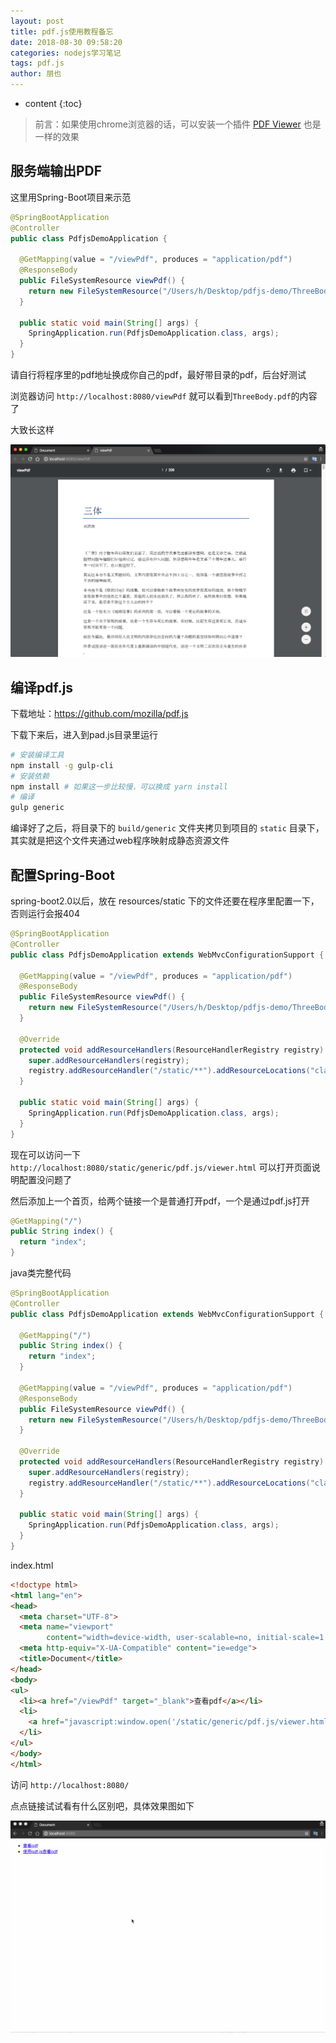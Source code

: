```yaml
---
layout: post
title: pdf.js使用教程备忘
date: 2018-08-30 09:58:20
categories: nodejs学习笔记
tags: pdf.js
author: 朋也
---
```


* content
{:toc}

> 前言：如果使用chrome浏览器的话，可以安装一个插件 [PDF Viewer](https://chrome.google.com/webstore/detail/pdf-viewer/oemmndcbldboiebfnladdacbdfmadadm) 也是一样的效果





## 服务端输出PDF

这里用Spring-Boot项目来示范

```java
@SpringBootApplication
@Controller
public class PdfjsDemoApplication {

  @GetMapping(value = "/viewPdf", produces = "application/pdf")
  @ResponseBody
  public FileSystemResource viewPdf() {
    return new FileSystemResource("/Users/h/Desktop/pdfjs-demo/ThreeBody.pdf");
  }

  public static void main(String[] args) {
    SpringApplication.run(PdfjsDemoApplication.class, args);
  }
}
```

请自行将程序里的pdf地址换成你自己的pdf，最好带目录的pdf，后台好测试

浏览器访问 `http://localhost:8080/viewPdf` 就可以看到`ThreeBody.pdf`的内容了

大致长这样

![](/assets/20180830102258.png)

## 编译pdf.js

下载地址：https://github.com/mozilla/pdf.js

下载下来后，进入到pad.js目录里运行

```sh
# 安装编译工具
npm install -g gulp-cli
# 安装依赖
npm install # 如果这一步比较慢，可以换成 yarn install
# 编译
gulp generic
```

编译好了之后，将目录下的 `build/generic` 文件夹拷贝到项目的 `static` 目录下，其实就是把这个文件夹通过web程序映射成静态资源文件

## 配置Spring-Boot

spring-boot2.0以后，放在 resources/static 下的文件还要在程序里配置一下，否则运行会报404

```java
@SpringBootApplication
@Controller
public class PdfjsDemoApplication extends WebMvcConfigurationSupport {

  @GetMapping(value = "/viewPdf", produces = "application/pdf")
  @ResponseBody
  public FileSystemResource viewPdf() {
    return new FileSystemResource("/Users/h/Desktop/pdfjs-demo/ThreeBody.pdf");
  }

  @Override
  protected void addResourceHandlers(ResourceHandlerRegistry registry) {
    super.addResourceHandlers(registry);
    registry.addResourceHandler("/static/**").addResourceLocations("classpath:/static/");
  }

  public static void main(String[] args) {
    SpringApplication.run(PdfjsDemoApplication.class, args);
  }
}
```

现在可以访问一下 `http://localhost:8080/static/generic/pdf.js/viewer.html` 可以打开页面说明配置没问题了

然后添加上一个首页，给两个链接一个是普通打开pdf，一个是通过pdf.js打开

```java
@GetMapping("/")
public String index() {
  return "index";
}
```

java类完整代码

```java
@SpringBootApplication
@Controller
public class PdfjsDemoApplication extends WebMvcConfigurationSupport {

  @GetMapping("/")
  public String index() {
    return "index";
  }

  @GetMapping(value = "/viewPdf", produces = "application/pdf")
  @ResponseBody
  public FileSystemResource viewPdf() {
    return new FileSystemResource("/Users/h/Desktop/pdfjs-demo/ThreeBody.pdf");
  }

  @Override
  protected void addResourceHandlers(ResourceHandlerRegistry registry) {
    super.addResourceHandlers(registry);
    registry.addResourceHandler("/static/**").addResourceLocations("classpath:/static/");
  }

  public static void main(String[] args) {
    SpringApplication.run(PdfjsDemoApplication.class, args);
  }
}
```

index.html

```html
<!doctype html>
<html lang="en">
<head>
  <meta charset="UTF-8">
  <meta name="viewport"
        content="width=device-width, user-scalable=no, initial-scale=1.0, maximum-scale=1.0, minimum-scale=1.0">
  <meta http-equiv="X-UA-Compatible" content="ie=edge">
  <title>Document</title>
</head>
<body>
<ul>
  <li><a href="/viewPdf" target="_blank">查看pdf</a></li>
  <li>
    <a href="javascript:window.open('/static/generic/pdf.js/viewer.html?file=' + encodeURIComponent('/viewPdf'), '_blank')">使用pdf.js查看pdf</a>
  </li>
</ul>
</body>
</html>
```

访问 `http://localhost:8080/`

点点链接试试看有什么区别吧，具体效果图如下

![](/assets/20180830100409.gif)
